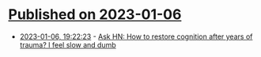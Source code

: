 # [Published on 2023-01-06](index.md)

* [2023-01-06, 19:22:23](https://news.ycombinator.com/item?id=34279527) - [Ask HN: How to restore cognition after years of trauma? I feel slow and dumb](https://news.ycombinator.com/item?id=34279527)
